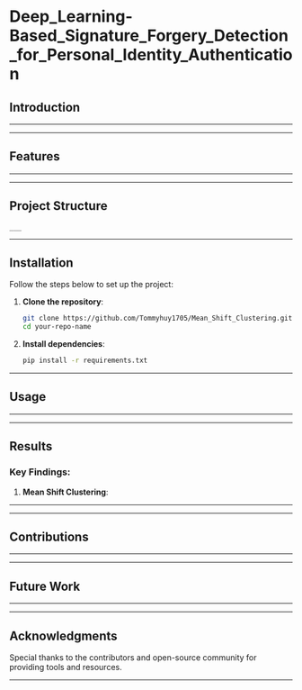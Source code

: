 # Deep_Learning-Based_Signature_Forgery_Detection_for_Personal_Identity_Authentication
## Introduction  

___
---

## **Features**
___

---

## Project Structure  
```plaintext
___
```

---

## **Installation**
Follow the steps below to set up the project:

1. **Clone the repository**:  
   ```bash
   git clone https://github.com/Tommyhuy1705/Mean_Shift_Clustering.git
   cd your-repo-name
   ```

2. **Install dependencies**:  
   ```bash
   pip install -r requirements.txt
   ```

---

## **Usage**
___

---

## **Results**
### Key Findings:
1. **Mean Shift Clustering**:

___
 
---

## **Contributions**
___

---

## **Future Work**
___

---

## **Acknowledgments**
Special thanks to the contributors and open-source community for providing tools and resources.

--- 


